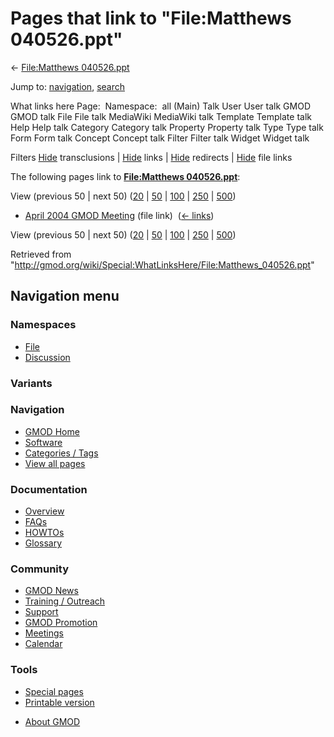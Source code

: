 <div id="mw-page-base" class="noprint">

</div>

<div id="mw-head-base" class="noprint">

</div>

<div id="content" class="mw-body" role="main">

<span id="top"></span>

<div id="mw-js-message" style="display:none;">

</div>



# <span dir="auto">Pages that link to "File:Matthews 040526.ppt"</span>

<div id="bodyContent">

<div id="contentSub">

← [File:Matthews
040526.ppt](/wiki/File:Matthews_040526.ppt "File:Matthews 040526.ppt")

</div>

<div id="jump-to-nav" class="mw-jump">

Jump to: [navigation](#mw-navigation), [search](#p-search)

</div>

<div id="mw-content-text">

What links here Page:  Namespace:  all (Main) Talk User User talk GMOD
GMOD talk File File talk MediaWiki MediaWiki talk Template Template talk
Help Help talk Category Category talk Property Property talk Type Type
talk Form Form talk Concept Concept talk Filter Filter talk Widget
Widget talk

Filters
[Hide](/mediawiki/index.php?title=Special:WhatLinksHere/File:Matthews_040526.ppt&hidetrans=1 "Special:WhatLinksHere/File:Matthews 040526.ppt")
transclusions \|
[Hide](/mediawiki/index.php?title=Special:WhatLinksHere/File:Matthews_040526.ppt&hidelinks=1 "Special:WhatLinksHere/File:Matthews 040526.ppt")
links \|
[Hide](/mediawiki/index.php?title=Special:WhatLinksHere/File:Matthews_040526.ppt&hideredirs=1 "Special:WhatLinksHere/File:Matthews 040526.ppt")
redirects \|
[Hide](/mediawiki/index.php?title=Special:WhatLinksHere/File:Matthews_040526.ppt&hideimages=1 "Special:WhatLinksHere/File:Matthews 040526.ppt")
file links

The following pages link to **[File:Matthews
040526.ppt](/wiki/File:Matthews_040526.ppt "File:Matthews 040526.ppt")**:

View (previous 50 \| next 50)
([20](/mediawiki/index.php?title=Special:WhatLinksHere/File:Matthews_040526.ppt&limit=20 "Special:WhatLinksHere/File:Matthews 040526.ppt")
\|
[50](/mediawiki/index.php?title=Special:WhatLinksHere/File:Matthews_040526.ppt&limit=50 "Special:WhatLinksHere/File:Matthews 040526.ppt")
\|
[100](/mediawiki/index.php?title=Special:WhatLinksHere/File:Matthews_040526.ppt&limit=100 "Special:WhatLinksHere/File:Matthews 040526.ppt")
\|
[250](/mediawiki/index.php?title=Special:WhatLinksHere/File:Matthews_040526.ppt&limit=250 "Special:WhatLinksHere/File:Matthews 040526.ppt")
\|
[500](/mediawiki/index.php?title=Special:WhatLinksHere/File:Matthews_040526.ppt&limit=500 "Special:WhatLinksHere/File:Matthews 040526.ppt"))

- [April 2004 GMOD
  Meeting](/wiki/April_2004_GMOD_Meeting "April 2004 GMOD Meeting")
  (file link) ‎ <span class="mw-whatlinkshere-tools">([←
  links](/mediawiki/index.php?title=Special:WhatLinksHere&target=April+2004+GMOD+Meeting "Special:WhatLinksHere"))</span>

View (previous 50 \| next 50)
([20](/mediawiki/index.php?title=Special:WhatLinksHere/File:Matthews_040526.ppt&limit=20 "Special:WhatLinksHere/File:Matthews 040526.ppt")
\|
[50](/mediawiki/index.php?title=Special:WhatLinksHere/File:Matthews_040526.ppt&limit=50 "Special:WhatLinksHere/File:Matthews 040526.ppt")
\|
[100](/mediawiki/index.php?title=Special:WhatLinksHere/File:Matthews_040526.ppt&limit=100 "Special:WhatLinksHere/File:Matthews 040526.ppt")
\|
[250](/mediawiki/index.php?title=Special:WhatLinksHere/File:Matthews_040526.ppt&limit=250 "Special:WhatLinksHere/File:Matthews 040526.ppt")
\|
[500](/mediawiki/index.php?title=Special:WhatLinksHere/File:Matthews_040526.ppt&limit=500 "Special:WhatLinksHere/File:Matthews 040526.ppt"))

</div>

<div class="printfooter">

Retrieved from
"<http://gmod.org/wiki/Special:WhatLinksHere/File:Matthews_040526.ppt>"

</div>

<div id="catlinks" class="catlinks catlinks-allhidden">

</div>

<div class="visualClear">

</div>

</div>

</div>

<div id="mw-navigation">

## Navigation menu

<div id="mw-head">



<div id="left-navigation">

<div id="p-namespaces" class="vectorTabs" role="navigation"
aria-labelledby="p-namespaces-label">

### Namespaces

- <span id="ca-nstab-image"><a href="/wiki/File:Matthews_040526.ppt" accesskey="c"
  title="View the file page [c]">File</a></span>
- <span id="ca-talk"><a
  href="/mediawiki/index.php?title=File_talk:Matthews_040526.ppt&amp;action=edit&amp;redlink=1"
  accesskey="t"
  title="Discussion about the content page [t]">Discussion</a></span>

</div>

<div id="p-variants" class="vectorMenu emptyPortlet" role="navigation"
aria-labelledby="p-variants-label">

### 

### Variants[](#)

<div class="menu">

</div>

</div>

</div>





</div>

</div>

</div>

<div id="mw-panel">

<div id="p-logo" role="banner">

<a href="/wiki/Main_Page"
style="background-image: url(http://gmod.org/images/GMOD-cogs.png);"
title="Visit the main page"></a>

</div>

<div id="p-Navigation" class="portal" role="navigation"
aria-labelledby="p-Navigation-label">

### Navigation

<div class="body">

- <span id="n-GMOD-Home">[GMOD Home](/wiki/Main_Page)</span>
- <span id="n-Software">[Software](/wiki/GMOD_Components)</span>
- <span id="n-Categories-.2F-Tags">[Categories /
  Tags](/wiki/Categories)</span>
- <span id="n-View-all-pages">[View all
  pages](/wiki/Special:AllPages)</span>

</div>

</div>

<div id="p-Documentation" class="portal" role="navigation"
aria-labelledby="p-Documentation-label">

### Documentation

<div class="body">

- <span id="n-Overview">[Overview](/wiki/Overview)</span>
- <span id="n-FAQs">[FAQs](/wiki/Category:FAQ)</span>
- <span id="n-HOWTOs">[HOWTOs](/wiki/Category:HOWTO)</span>
- <span id="n-Glossary">[Glossary](/wiki/Glossary)</span>

</div>

</div>

<div id="p-Community" class="portal" role="navigation"
aria-labelledby="p-Community-label">

### Community

<div class="body">

- <span id="n-GMOD-News">[GMOD News](/wiki/GMOD_News)</span>
- <span id="n-Training-.2F-Outreach">[Training /
  Outreach](/wiki/Training_and_Outreach)</span>
- <span id="n-Support">[Support](/wiki/Support)</span>
- <span id="n-GMOD-Promotion">[GMOD
  Promotion](/wiki/GMOD_Promotion)</span>
- <span id="n-Meetings">[Meetings](/wiki/Meetings)</span>
- <span id="n-Calendar">[Calendar](/wiki/Calendar)</span>

</div>

</div>

<div id="p-tb" class="portal" role="navigation"
aria-labelledby="p-tb-label">

### Tools

<div class="body">

- <span id="t-specialpages"><a href="/wiki/Special:SpecialPages" accesskey="q"
  title="A list of all special pages [q]">Special pages</a></span>
- <span id="t-print"><a
  href="/mediawiki/index.php?title=Special:WhatLinksHere/File:Matthews_040526.ppt&amp;printable=yes"
  rel="alternate" accesskey="p"
  title="Printable version of this page [p]">Printable version</a></span>

</div>

</div>

</div>

</div>

<div id="footer" role="contentinfo">

- <span id="footer-places-about">[About
  GMOD](/wiki/GMOD:About "GMOD:About")</span>

<!-- -->






</div>
